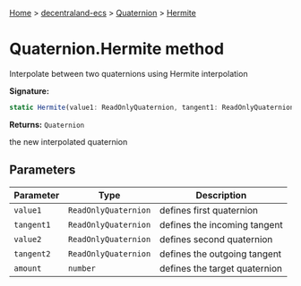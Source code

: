 [Home](./index) &gt; [decentraland-ecs](./decentraland-ecs.md) &gt; [Quaternion](./decentraland-ecs.quaternion.md) &gt; [Hermite](./decentraland-ecs.quaternion.hermite.md)

# Quaternion.Hermite method

Interpolate between two quaternions using Hermite interpolation

**Signature:**
```javascript
static Hermite(value1: ReadOnlyQuaternion, tangent1: ReadOnlyQuaternion, value2: ReadOnlyQuaternion, tangent2: ReadOnlyQuaternion, amount: number): Quaternion;
```
**Returns:** `Quaternion`

the new interpolated quaternion

## Parameters

|  Parameter | Type | Description |
|  --- | --- | --- |
|  `value1` | `ReadOnlyQuaternion` | defines first quaternion |
|  `tangent1` | `ReadOnlyQuaternion` | defines the incoming tangent |
|  `value2` | `ReadOnlyQuaternion` | defines second quaternion |
|  `tangent2` | `ReadOnlyQuaternion` | defines the outgoing tangent |
|  `amount` | `number` | defines the target quaternion |

